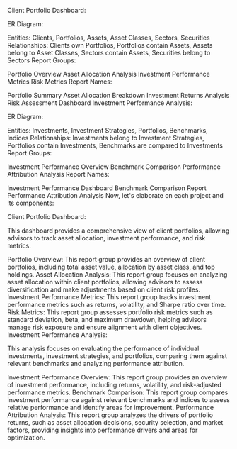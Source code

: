 Client Portfolio Dashboard:

ER Diagram:

Entities: Clients, Portfolios, Assets, Asset Classes, Sectors, Securities
Relationships: Clients own Portfolios, Portfolios contain Assets, Assets belong to Asset Classes, Sectors contain Assets, Securities belong to Sectors
Report Groups:

Portfolio Overview
Asset Allocation Analysis
Investment Performance Metrics
Risk Metrics
Report Names:

Portfolio Summary
Asset Allocation Breakdown
Investment Returns Analysis
Risk Assessment Dashboard
Investment Performance Analysis:

ER Diagram:

Entities: Investments, Investment Strategies, Portfolios, Benchmarks, Indices
Relationships: Investments belong to Investment Strategies, Portfolios contain Investments, Benchmarks are compared to Investments
Report Groups:

Investment Performance Overview
Benchmark Comparison
Performance Attribution Analysis
Report Names:

Investment Performance Dashboard
Benchmark Comparison Report
Performance Attribution Analysis
Now, let's elaborate on each project and its components:

Client Portfolio Dashboard:

This dashboard provides a comprehensive view of client portfolios, allowing advisors to track asset allocation, investment performance, and risk metrics.

Portfolio Overview: This report group provides an overview of client portfolios, including total asset value, allocation by asset class, and top holdings.
Asset Allocation Analysis: This report group focuses on analyzing asset allocation within client portfolios, allowing advisors to assess diversification and make adjustments based on client risk profiles.
Investment Performance Metrics: This report group tracks investment performance metrics such as returns, volatility, and Sharpe ratio over time.
Risk Metrics: This report group assesses portfolio risk metrics such as standard deviation, beta, and maximum drawdown, helping advisors manage risk exposure and ensure alignment with client objectives.
Investment Performance Analysis:

This analysis focuses on evaluating the performance of individual investments, investment strategies, and portfolios, comparing them against relevant benchmarks and analyzing performance attribution.

Investment Performance Overview: This report group provides an overview of investment performance, including returns, volatility, and risk-adjusted performance metrics.
Benchmark Comparison: This report group compares investment performance against relevant benchmarks and indices to assess relative performance and identify areas for improvement.
Performance Attribution Analysis: This report group analyzes the drivers of portfolio returns, such as asset allocation decisions, security selection, and market factors, providing insights into performance drivers and areas for optimization.